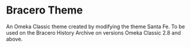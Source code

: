 # Bracero Theme
An Omeka Classic theme created by modifying the theme Santa Fe. To be used on the Bracero History Archive on versions Omeka Classic 2.8 and above.

